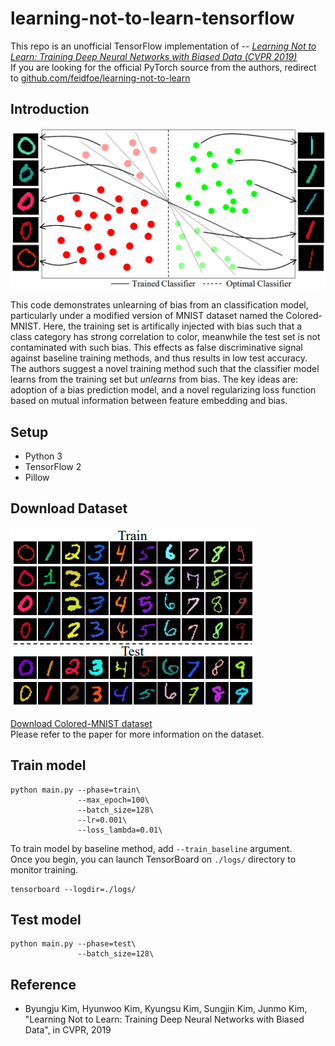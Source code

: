 # learning-not-to-learn-tensorflow

This repo is an unofficial TensorFlow implementation of -- [*Learning Not to Learn: 
Training Deep Neural Networks with Biased Data (CVPR 2019)*](https://arxiv.org/abs/1812.10352)  
If you are looking for the official PyTorch source from the authors, redirect to [github.com/feidfoe/learning-not-to-learn](https://github.com/feidfoe/learning-not-to-learn)

## Introduction

![learning-not-to-learn-figure](./figure1.png)

This code demonstrates unlearning of bias from an classification model, particularly under a modified version of MNIST dataset named the Colored-MNIST. Here, the training set is artifically injected with bias such that a class category has strong correlation to color, meanwhile the test set is not contaminated with such bias. This effects as false discriminative signal against baseline training methods, and thus results in low test accuracy.  
The authors suggest a novel training method such that the classifier model learns from the training set but *unlearns* from bias. The key ideas are: adoption of a bias prediction model, and a novel regularizing loss function based on mutual information between feature embedding and bias.

## Setup
- Python 3
- TensorFlow 2
- Pillow

## Download Dataset
![Colored-MNIST](./colored-mnist-example.png)

[Download Colored-MNIST dataset](https://drive.google.com/file/d/1NSv4RCSHjcHois3dXjYw_PaLIoVlLgXu/view?usp=sharing)  
Please refer to the paper for more information on the dataset.  

## Train model
```
python main.py --phase=train\
               --max_epoch=100\
               --batch_size=128\
               --lr=0.001\
               --loss_lambda=0.01\
```
To train model by baseline method, add `--train_baseline` argument.  
Once you begin, you can launch TensorBoard on `./logs/` directory to monitor training.
```
tensorboard --logdir=./logs/
```

## Test model
```
python main.py --phase=test\
               --batch_size=128\
```

## Reference

- Byungju Kim, Hyunwoo Kim, Kyungsu Kim, Sungjin Kim, Junmo Kim, "Learning Not to Learn: Training Deep Neural Networks with Biased Data", in CVPR, 2019